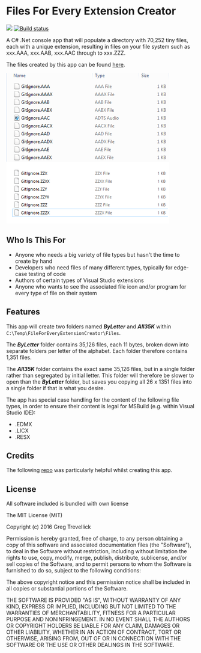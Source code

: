 # Files For Every Extension Creator

![](https://img.shields.io/github/license/gittools/gitlink.svg)
[![Build status](https://ci.appveyor.com/api/projects/status/b1t4vqmcjjoqos9u?svg=true)](https://ci.appveyor.com/project/GregTrevellick/filesforeveryextensioncreator)

A C# .Net console app that will populate a directory with 70,252 tiny files, each with a unique extension, resulting in files on your file system such as xxx.AAA, xxx.AAB, xxx.AAC through to xxx.ZZZ.

The files created by this app can be found [here](https://github.com/GregTrevellick/FilesForEveryExtension).

![File1](winExpl.png)

## Who Is This For
* Anyone who needs a big variety of file types but hasn't the time to create by hand
* Developers who need files of many different types, typically for edge-case testing of code
* Authors of certain types of Visual Studio extensions
* Anyone who wants to see the associated file icon and/or program for every type of file on their system

## Features

This app will create two folders named ***ByLetter*** and ***All35K*** within <code>C:\Temp\FileForEveryExtensionCreator\Files</code>. 

The ***ByLetter*** folder contains 35,126 files, each 11 bytes, broken down into separate folders per letter of the alphabet. Each folder therefore contains 1,351 files. 

The ***All35K*** folder contains the exact same 35,126 files, but in a single folder rather than segregated by initial letter. This folder will therefore be slower to open than the ***ByLetter*** folder, but saves you copying all 26 x 1351 files into a single folder if that is what you desire.

The app has special case handling for the content of the following file types, in order to ensure their content is legal for MSBuild (e.g. within Visual Studio IDE):

* .EDMX
* .LICX
* .RESX

## Credits

The following [repo](https://github.com/jwbats/EdmxStuff) was particularly helpful whilst creating this app.

## License

All software included is bundled with own license

The MIT License (MIT)

Copyright (c) 2016 Greg Trevellick

Permission is hereby granted, free of charge, to any person obtaining a copy of this software and associated documentation files (the "Software"), to deal in the Software without restriction, including without limitation the rights to use, copy, modify, merge, publish, distribute, sublicense, and/or sell copies of the Software, and to permit persons to whom the Software is furnished to do so, subject to the following conditions:

The above copyright notice and this permission notice shall be included in all copies or substantial portions of the Software.

THE SOFTWARE IS PROVIDED "AS IS", WITHOUT WARRANTY OF ANY KIND, EXPRESS OR IMPLIED, INCLUDING BUT NOT LIMITED TO THE WARRANTIES OF MERCHANTABILITY, FITNESS FOR A PARTICULAR PURPOSE AND NONINFRINGEMENT. IN NO EVENT SHALL THE AUTHORS OR COPYRIGHT HOLDERS BE LIABLE FOR ANY CLAIM, DAMAGES OR OTHER LIABILITY, WHETHER IN AN ACTION OF CONTRACT, TORT OR OTHERWISE, ARISING FROM, OUT OF OR IN CONNECTION WITH THE SOFTWARE OR THE USE OR OTHER DEALINGS IN THE SOFTWARE.

 
  
